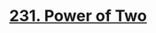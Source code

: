 <a href = "https://leetcode.com/problems/power-of-two/description/" target = "_blank">
<h1>231. Power of Two</h1>
</a>
